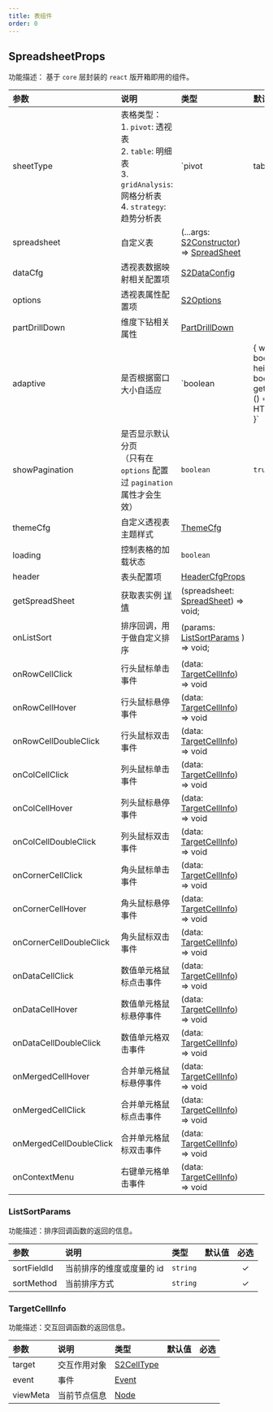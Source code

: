 ```yaml
---
title: 表组件
order: 0
---
```


## SpreadsheetProps

功能描述： 基于 `core` 层封装的 `react` 版开箱即用的组件。

| 参数 | 说明                                                         | 类型 | 默认值  | 必选 |
| :--- | :--- | :--- | :--- | :---: |
| sheetType |  表格类型：<br/> 1. `pivot`: 透视表 <br/> 2. `table`: 明细表 <br> 3. `gridAnalysis`: 网格分析表 <br/> 4. `strategy`: 趋势分析表 | `pivot | table | gridAnalysis | strategy` | `pivot` | |
| spreadsheet | 自定义表 | (...args: [S2Constructor](/zh/docs/api/basic-class/spreadsheet#s2constructor)) => [SpreadSheet](/zh/docs/api/basic-class/spreadsheet) | |  |
| dataCfg |  透视表数据映射相关配置项 | [S2DataConfig](/zh/docs/api/general/S2DataConfig) | | ✓ |
| options | 透视表属性配置项 | [S2Options](/zh/docs/api/general/S2Options) | | ✓ |
| partDrillDown |  维度下钻相关属性 | [PartDrillDown](/zh/docs/api/components/drill-down) | |  |
| adaptive | 是否根据窗口大小自适应 | `boolean | { width?: boolean, height?: boolean, getContainer: () => HTMLElement }` | `false` | |
| showPagination | 是否显示默认分页<br>（只有在 `options` 配置过 `pagination`  属性才会生效） | `boolean` | `true` | |
| themeCfg | 自定义透视表主题样式 | [ThemeCfg](/zh/docs/api/general/S2Theme) | |  |
| loading | 控制表格的加载状态 | `boolean` | | |
| header | 表头配置项 | [HeaderCfgProps](/zh/docs/api/components/header) | | |
| getSpreadSheet | 获取表实例 [详情](/zh/docs/manual/advanced/get-instance) | (spreadsheet: [SpreadSheet](/zh/docs/api/basic-class/spreadsheet)) => void; | | |
| onListSort | 排序回调，用于做自定义排序 |  (params: [ListSortParams](#listsortparams) ) => void; | |  |
| onRowCellClick | 行头鼠标单击事件 | (data: [TargetCellInfo](#targetcellinfo)) => void | | |
| onRowCellHover | 行头鼠标悬停事件 | (data: [TargetCellInfo](#targetcellinfo)) => void | | |
| onRowCellDoubleClick | 行头鼠标双击事件 | (data: [TargetCellInfo](#targetcellinfo)) => void | | |
| onColCellClick | 列头鼠标单击事件 | (data: [TargetCellInfo](#targetcellinfo)) => void | | |
| onColCellHover | 列头鼠标悬停事件 | (data: [TargetCellInfo](#targetcellinfo)) => void | | |
| onColCellDoubleClick | 列头鼠标双击事件| (data: [TargetCellInfo](#targetcellinfo)) => void | | |
| onCornerCellClick | 角头鼠标单击事件| (data: [TargetCellInfo](#targetcellinfo)) => void | | |
| onCornerCellHover | 角头鼠标悬停事件| (data: [TargetCellInfo](#targetcellinfo)) => void | | |
| onCornerCellDoubleClick | 角头鼠标双击事件| (data: [TargetCellInfo](#targetcellinfo)) => void | | |
| onDataCellClick | 数值单元格鼠标点击事件 | (data: [TargetCellInfo](#targetcellinfo)) => void | | |
| onDataCellHover | 数值单元格鼠标悬停事件 | (data: [TargetCellInfo](#targetcellinfo)) => void | | |
| onDataCellDoubleClick | 数值单元格双击事件| (data: [TargetCellInfo](#targetcellinfo)) => void | | |
| onMergedCellHover | 合并单元格鼠标悬停事件 | (data: [TargetCellInfo](#targetcellinfo)) => void | | |
| onMergedCellClick | 合并单元格鼠标点击事件 | (data: [TargetCellInfo](#targetcellinfo)) => void | | |
| onMergedCellDoubleClick | 合并单元格鼠标双击事件| (data: [TargetCellInfo](#targetcellinfo)) => void | | |
| onContextMenu | 右键单元格单击事件| (data: [TargetCellInfo](#targetcellinfo)) => void | | |

### ListSortParams

功能描述：排序回调函数的返回的信息。

| 参数 | 说明                      | 类型 | 默认值  | 必选 |
| :--- | :--- | :--- | :--- | :---: |
| sortFieldId | 当前排序的维度或度量的 id | `string` | | ✓ |
| sortMethod | 当前排序方式 | `string` | | ✓ |

### TargetCellInfo

功能描述：交互回调函数的返回信息。

| 参数 | 说明                   | 类型 | 默认值  | 必选 |
| :--- | :--- | :--- | :--- | :---: |
| target | 交互作用对象 | [S2CellType](/zh/docs/api/basic-class/base-cell) | |  |
| event | 事件 | [Event](#) | |  |
| viewMeta | 当前节点信息 | [Node](/zh/docs/api/basic-class/node) | |  |
